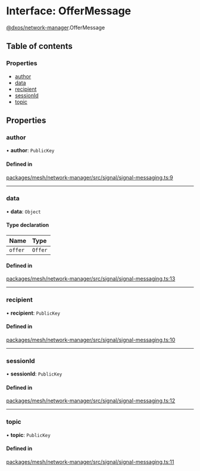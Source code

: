 # Interface: OfferMessage

[@dxos/network-manager](../modules/dxos_network_manager.md).OfferMessage

## Table of contents

### Properties

- [author](dxos_network_manager.OfferMessage.md#author)
- [data](dxos_network_manager.OfferMessage.md#data)
- [recipient](dxos_network_manager.OfferMessage.md#recipient)
- [sessionId](dxos_network_manager.OfferMessage.md#sessionid)
- [topic](dxos_network_manager.OfferMessage.md#topic)

## Properties

### author

• **author**: `PublicKey`

#### Defined in

[packages/mesh/network-manager/src/signal/signal-messaging.ts:9](https://github.com/dxos/dxos/blob/32ae9b579/packages/mesh/network-manager/src/signal/signal-messaging.ts#L9)

___

### data

• **data**: `Object`

#### Type declaration

| Name | Type |
| :------ | :------ |
| `offer` | `Offer` |

#### Defined in

[packages/mesh/network-manager/src/signal/signal-messaging.ts:13](https://github.com/dxos/dxos/blob/32ae9b579/packages/mesh/network-manager/src/signal/signal-messaging.ts#L13)

___

### recipient

• **recipient**: `PublicKey`

#### Defined in

[packages/mesh/network-manager/src/signal/signal-messaging.ts:10](https://github.com/dxos/dxos/blob/32ae9b579/packages/mesh/network-manager/src/signal/signal-messaging.ts#L10)

___

### sessionId

• **sessionId**: `PublicKey`

#### Defined in

[packages/mesh/network-manager/src/signal/signal-messaging.ts:12](https://github.com/dxos/dxos/blob/32ae9b579/packages/mesh/network-manager/src/signal/signal-messaging.ts#L12)

___

### topic

• **topic**: `PublicKey`

#### Defined in

[packages/mesh/network-manager/src/signal/signal-messaging.ts:11](https://github.com/dxos/dxos/blob/32ae9b579/packages/mesh/network-manager/src/signal/signal-messaging.ts#L11)
